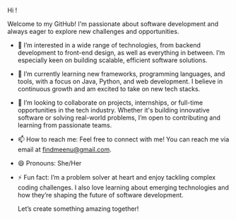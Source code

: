 Hi !

  Welcome to my GitHub! I'm passionate about software development and always eager to explore new challenges and opportunities.

- 👀 I’m interested in a wide range of technologies, from backend development to front-end design, as well as everything in between. I’m especially keen on building scalable, efficient software solutions.
- 🌱 I’m currently learning new frameworks, programming languages, and tools, with a focus on Java, Python, and web development. I believe in continuous growth and am excited to take on new tech stacks.
- 💞️ I’m looking to collaborate on projects, internships, or full-time opportunities in the tech industry. Whether it's building innovative software or solving real-world problems, I’m open to contributing and learning from passionate teams.
- 📫 How to reach me: Feel free to connect with me! You can reach me via email at findmeenu@gmail.com.
- 😄 Pronouns: She/Her
- ⚡ Fun fact: I’m a problem solver at heart and enjoy tackling complex coding challenges. I also love learning about emerging technologies and how they’re shaping the future of software development.

  Let’s create something amazing together!
  
